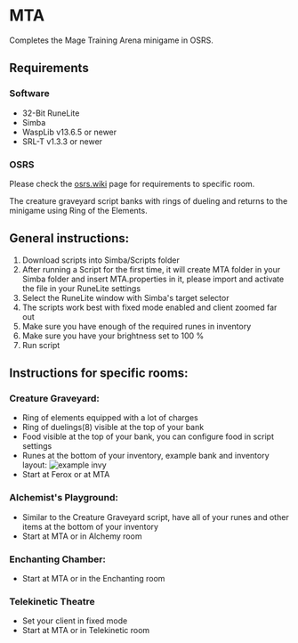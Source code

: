 # MTA

Completes the Mage Training Arena minigame in OSRS.

## Requirements

### Software

- 32-Bit RuneLite
- Simba
- WaspLib v13.6.5 or newer
- SRL-T v1.3.3 or newer

### OSRS

Please check the [osrs.wiki](https://oldschool.runescape.wiki/w/Mage_Training_Arena) page for requirements to specific room.

The creature graveyard script banks with rings of dueling and returns to the minigame using Ring of the Elements.

## General instructions:

1. Download scripts into Simba/Scripts folder
2. After running a Script for the first time, it will create MTA folder in your Simba folder and insert MTA.properties in it, please import and activate the file in your RuneLite settings
3. Select the RuneLite window with Simba's target selector
4. The scripts work best with fixed mode enabled and client zoomed far out
5. Make sure you have enough of the required runes in inventory
6. Make sure you have your brightness set to 100 %
7. Run script

## Instructions for specific rooms:

### Creature Graveyard:

- Ring of elements equipped with a lot of charges
- Ring of duelings(8) visible at the top of your bank
- Food visible at the top of your bank, you can configure food in script settings
- Runes at the bottom of your inventory, example bank and inventory layout:
  ![example invy](https://i.imgur.com/yG9VDqf.png)
- Start at Ferox or at MTA

### Alchemist's Playground:

- Similar to the Creature Graveyard script, have all of your runes and other items at the bottom of your inventory
- Start at MTA or in Alchemy room

### Enchanting Chamber:

- Start at MTA or in the Enchanting room

### Telekinetic Theatre

- Set your client in fixed mode
- Start at MTA or in Telekinetic room
